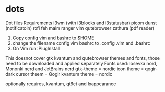 # dots
Dot files
Requirements
i3wm (with i3blocks and i3statusbar)
picom
dunst (notificatoin)
rofi
feh
maim
ranger
vim
qutebrowser
zathura (pdf reader)


1. Copy config vim and bashrc to $HOME
2. change the filename config vim bashrc to .config .vim and .bashrc
3. On Vim run :PlugInstall

This doesnot cover gtk kvantum and qutebrowser themes and fonts, those need to be downloaded and applied separately
Fonts used: Iosevka nord, Mononki nerd and JetBrains nerd
gtk-theme = nordic
icon theme = qogir-dark
cursor theem = Qogir
kvantum theme = nordic

optionally requires, kvantum, qt6ct and lxappearance
